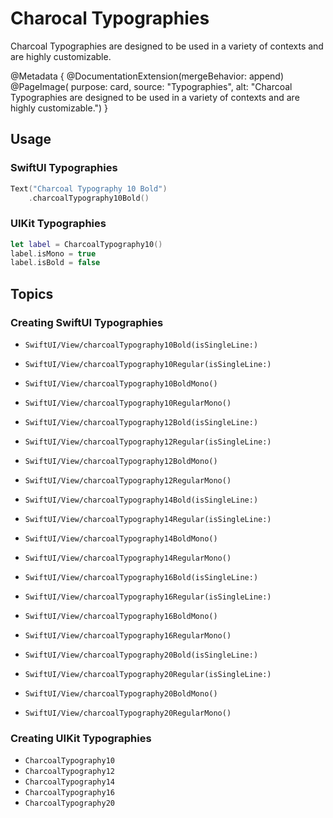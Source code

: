 # Charocal Typographies

Charcoal Typographies are designed to be used in a variety of contexts and are highly customizable.

@Metadata {
    @DocumentationExtension(mergeBehavior: append)
    @PageImage(
        purpose: card, 
        source: "Typographies", 
        alt: "Charcoal Typographies are designed to be used in a variety of contexts and are highly customizable.")
}

## Usage

### SwiftUI Typographies

```swift
Text("Charcoal Typography 10 Bold")
    .charcoalTypography10Bold()
```

### UIKit Typographies

```swift
let label = CharcoalTypography10()
label.isMono = true
label.isBold = false
```

## Topics

### Creating SwiftUI Typographies

- ``SwiftUI/View/charcoalTypography10Bold(isSingleLine:)``
- ``SwiftUI/View/charcoalTypography10Regular(isSingleLine:)``
- ``SwiftUI/View/charcoalTypography10BoldMono()``
- ``SwiftUI/View/charcoalTypography10RegularMono()``

- ``SwiftUI/View/charcoalTypography12Bold(isSingleLine:)``
- ``SwiftUI/View/charcoalTypography12Regular(isSingleLine:)``
- ``SwiftUI/View/charcoalTypography12BoldMono()``
- ``SwiftUI/View/charcoalTypography12RegularMono()``

- ``SwiftUI/View/charcoalTypography14Bold(isSingleLine:)``
- ``SwiftUI/View/charcoalTypography14Regular(isSingleLine:)``
- ``SwiftUI/View/charcoalTypography14BoldMono()``
- ``SwiftUI/View/charcoalTypography14RegularMono()``

- ``SwiftUI/View/charcoalTypography16Bold(isSingleLine:)``
- ``SwiftUI/View/charcoalTypography16Regular(isSingleLine:)``
- ``SwiftUI/View/charcoalTypography16BoldMono()``
- ``SwiftUI/View/charcoalTypography16RegularMono()``

- ``SwiftUI/View/charcoalTypography20Bold(isSingleLine:)``
- ``SwiftUI/View/charcoalTypography20Regular(isSingleLine:)``
- ``SwiftUI/View/charcoalTypography20BoldMono()``
- ``SwiftUI/View/charcoalTypography20RegularMono()``


### Creating UIKit Typographies

- ``CharcoalTypography10``
- ``CharcoalTypography12``
- ``CharcoalTypography14``
- ``CharcoalTypography16``
- ``CharcoalTypography20``
